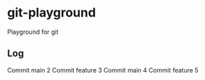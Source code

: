 # git-playground

Playground for git

## Log

Commit main 2
Commit feature 3
Commit main 4
Commit feature 5